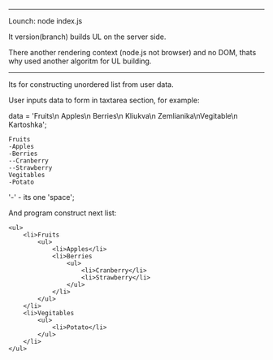 -------------------------------------------------------------

Lounch: node index.js

It version(branch)  builds UL on the server side. 

There another rendering context (node.js not browser) and no DOM, thats why used another algoritm for UL building.

-------------------------------------------------------------

Its for constructing unordered list from user data.

User inputs data to form in taxtarea section, for example:

data = 'Fruits\n Apples\n Berries\n  Kliukva\n  Zemlianika\nVegitable\n Kartoshka';

	Fruits
    -Apples             
    -Berries        
    --Cranberry             
    --Strawberry        
    Vegitables       
    -Potato
	
'-' - its one 'space';
	
And program construct next list:

	<ul>
		<li>Fruits
			<ul>
				<li>Apples</li>
				<li>Berries
					<ul>
						<li>Cranberry</li>
						<li>Strawberry</li>
					</ul>
				</li>
			</ul>
		</li>
		<li>Vegitables
			<ul>
				<li>Potato</li>
			</ul>
		</li>
	</ul>
	

